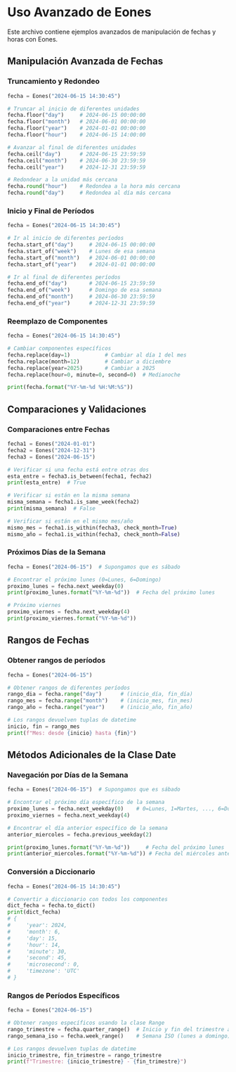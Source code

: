 # Uso Avanzado de Eones

Este archivo contiene ejemplos avanzados de manipulación de fechas y horas con Eones.

## Manipulación Avanzada de Fechas

### Truncamiento y Redondeo

```python
fecha = Eones("2024-06-15 14:30:45")

# Truncar al inicio de diferentes unidades
fecha.floor("day")     # 2024-06-15 00:00:00
fecha.floor("month")   # 2024-06-01 00:00:00
fecha.floor("year")    # 2024-01-01 00:00:00
fecha.floor("hour")    # 2024-06-15 14:00:00

# Avanzar al final de diferentes unidades
fecha.ceil("day")      # 2024-06-15 23:59:59
fecha.ceil("month")    # 2024-06-30 23:59:59
fecha.ceil("year")     # 2024-12-31 23:59:59

# Redondear a la unidad más cercana
fecha.round("hour")    # Redondea a la hora más cercana
fecha.round("day")     # Redondea al día más cercana
```

### Inicio y Final de Períodos

```python
fecha = Eones("2024-06-15 14:30:45")

# Ir al inicio de diferentes períodos
fecha.start_of("day")     # 2024-06-15 00:00:00
fecha.start_of("week")    # Lunes de esa semana
fecha.start_of("month")   # 2024-06-01 00:00:00
fecha.start_of("year")    # 2024-01-01 00:00:00

# Ir al final de diferentes períodos
fecha.end_of("day")       # 2024-06-15 23:59:59
fecha.end_of("week")      # Domingo de esa semana
fecha.end_of("month")     # 2024-06-30 23:59:59
fecha.end_of("year")      # 2024-12-31 23:59:59
```

### Reemplazo de Componentes

```python
fecha = Eones("2024-06-15 14:30:45")

# Cambiar componentes específicos
fecha.replace(day=1)           # Cambiar al día 1 del mes
fecha.replace(month=12)        # Cambiar a diciembre
fecha.replace(year=2025)       # Cambiar a 2025
fecha.replace(hour=0, minute=0, second=0)  # Medianoche

print(fecha.format("%Y-%m-%d %H:%M:%S"))
```

## Comparaciones y Validaciones

### Comparaciones entre Fechas

```python
fecha1 = Eones("2024-01-01")
fecha2 = Eones("2024-12-31")
fecha3 = Eones("2024-06-15")

# Verificar si una fecha está entre otras dos
esta_entre = fecha3.is_between(fecha1, fecha2)
print(esta_entre)  # True

# Verificar si están en la misma semana
misma_semana = fecha1.is_same_week(fecha2)
print(misma_semana)  # False

# Verificar si están en el mismo mes/año
mismo_mes = fecha1.is_within(fecha3, check_month=True)
mismo_año = fecha1.is_within(fecha3, check_month=False)
```

### Próximos Días de la Semana

```python
fecha = Eones("2024-06-15")  # Supongamos que es sábado

# Encontrar el próximo lunes (0=Lunes, 6=Domingo)
proximo_lunes = fecha.next_weekday(0)
print(proximo_lunes.format("%Y-%m-%d"))  # Fecha del próximo lunes

# Próximo viernes
proximo_viernes = fecha.next_weekday(4)
print(proximo_viernes.format("%Y-%m-%d"))
```

## Rangos de Fechas

### Obtener rangos de períodos

```python
fecha = Eones("2024-06-15")

# Obtener rangos de diferentes períodos
rango_dia = fecha.range("day")      # (inicio_día, fin_día)
rango_mes = fecha.range("month")    # (inicio_mes, fin_mes)
rango_año = fecha.range("year")     # (inicio_año, fin_año)

# Los rangos devuelven tuplas de datetime
inicio, fin = rango_mes
print(f"Mes: desde {inicio} hasta {fin}")
```

## Métodos Adicionales de la Clase Date

### Navegación por Días de la Semana

```python
fecha = Eones("2024-06-15")  # Supongamos que es sábado

# Encontrar el próximo día específico de la semana
proximo_lunes = fecha.next_weekday(0)    # 0=Lunes, 1=Martes, ..., 6=Domingo
proximo_viernes = fecha.next_weekday(4)

# Encontrar el día anterior específico de la semana
anterior_miercoles = fecha.previous_weekday(2)

print(proximo_lunes.format("%Y-%m-%d"))     # Fecha del próximo lunes
print(anterior_miercoles.format("%Y-%m-%d")) # Fecha del miércoles anterior
```

### Conversión a Diccionario

```python
fecha = Eones("2024-06-15 14:30:45")

# Convertir a diccionario con todos los componentes
dict_fecha = fecha.to_dict()
print(dict_fecha)
# {
#     'year': 2024,
#     'month': 6,
#     'day': 15,
#     'hour': 14,
#     'minute': 30,
#     'second': 45,
#     'microsecond': 0,
#     'timezone': 'UTC'
# }
```

### Rangos de Períodos Específicos

```python
fecha = Eones("2024-06-15")

# Obtener rangos específicos usando la clase Range
rango_trimestre = fecha.quarter_range()  # Inicio y fin del trimestre actual
rango_semana_iso = fecha.week_range()    # Semana ISO (lunes a domingo)

# Los rangos devuelven tuplas de datetime
inicio_trimestre, fin_trimestre = rango_trimestre
print(f"Trimestre: {inicio_trimestre} - {fin_trimestre}")
```